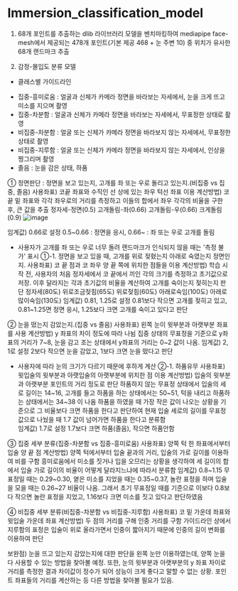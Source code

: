 # Immersion_classification_model

1. 68개 포인트를 추출하는 dlib 라이브러리 모델을 벤치마킹하여 mediapipe face-mesh에서 제공되는 478개 포인트(기본 제공 468 + 눈 주변 10) 중 위치가 유사한 68개 랜드마크 추출

2. 감정-몰입도 분류 모델
   
* 클래스별 가이드라인
+ 집중-흥미로움 : 얼굴과 신체가 카메라 정면을 바라보는 자세에서, 눈을 크게 뜨고 미소를 지으며 촬영
+ 집중-차분함  : 얼굴과 신체가 카메라 정면을 바라보는 자세에서, 무표정한 상태로 촬영
+ 비집중-차분함 : 얼굴 또는 신체가 카메라 정면을 바라보지 않는 자세에서, 무표정한 상태로 촬영
+ 비집중-지루함 : 얼굴 또는 신체가 카메라 정면을 바라보지 않는 자세에서, 인상을 찡그리며 촬영
+ 졸음 : 눈을 감은 상태, 하품
 

① 정면판단 : 정면을 보고 있는지, 고개를 좌 또는 우로 돌리고 있는지.(비집중 vs 집중, 졸음)
   사용좌표) 코끝 좌표와 수직인 선 상에 있는 좌우 턱선 좌표 이용
   계산방법) 코끝 밑 좌표와 각각 좌우로의 거리를 측정하고 이들의 합에서 좌우 각각의 비율을 구한 후, 큰 값을 추출
   정자세-정면(0.5)   고개돌림-좌(0.66)   고개돌림-우(0.66)   크게돌림(0.9)
   ![image](https://github.com/user-attachments/assets/7385a713-837a-453c-8a21-0c3b7d21d7c6)

   임계값) 0.66로 설정
   0.5~0.66 : 정면을 응시, 0.66~ : 좌 또는 우로 고개를 돌림
   * 사용자가 고개를 좌 또는 우로 너무 돌려 랜드마크가 인식되지 않을 때는 '측정 불가' 표시
  ①-1. 정면을 보고 있을 때, 고개를 위로 젖혔는지 아래로 숙였는지 정면인지.
   사용좌표) 코 끝 점과 코 좌우 양 끝 쪽에 위치한 점들을 이용
   계산방법) 학습 시작 전, 사용자의 처음 정자세에서 코 끝에서 끼인 각의 크기를 측정하고 초기값으로 저장. 이후 달라지는 각과 초기값의 비율을 계산하여 고개를 숙이는지 젖히는지 판단
   정자세(80도)   위로조금젖힘(65도)   위로젖힘(60도)   아래로숙임(100도)   아래로많이숙임(130도)
   임계값) 0.81, 1.25로 설정
   0.81보다 작으면 고개를 젖히고 있고, 0.81~1.25면 정면 응시, 1.25보다 크면 고개를 숙이고 있다고 판단

② 눈을 떴는지 감았는지.(집중 vs 졸음)
   사용좌표) 왼쪽 눈이 윗부분과 아랫부분 좌표를 사용
   계산방법) y 좌표의 차이 정도에 따라 나뉨
   집중 상태의 무표정을 기준으로 y좌표의 거리가 7~8, 눈을 감고 조는 상태에서 y좌표의 거리는 0~2 값이 나옴.
   임계값) 2, 1로 설정
   2보다 작으면 눈을 감았고, 1보다 크면 눈을 떴다고 판단
   * 사용자에 따라 눈의 크기가 다르기 때문에 후하게 계산
  ②-1. 하품유무
    사용좌표) 윗입술의 윗부분과 아랫입술의 아랫부분에 위치한 점 이용
   계산방법) 입술의 윗부분과 아랫부분 포인트의 거리 정도로 판단
   하품하지 않는 무표정 상태에서 입술의 세로 길이는 14~16, 고개를 들고 하품을 하는 상태에서는 50~51, 턱을 내리고 하품하는 상태에서는 34~38 이 나옴
   하품을 하였을 때 가장 작은 값이 나오는 상황을 기준으로 그 비율보다 크면 하품을 한다고 판단하여 현재 입술 세로의 길이를 무표정 값으로 나눴을 때 1.7 값이 넘어가면 하품을 한다고 분류함   
   임계값) 1.7로 설정
   1.7보다 크면 하품(졸음), 작으면 하품안함

③ 집중 세부 분류(집중-차분함 vs 집중-흥미로움)
   사용좌표) 양쪽 턱 한 좌표에서부터 입술 양 끝 점
   계산방법) 양쪽 턱에서부터 입술 끝과의 거리, 입술의 가로 길이를 이용하여 비를 구함
   흥미로움에서 미소를 짓거나 입을 오므리는 상황을 생각하여 세 길이의 합에서 입술 가로 길이의 비율이 어떻게 달라지느냐에 따라서 분류함
   임계값) 0.8~1.15
   무표정일 때는 0.29~0.30, 옅은 미소를 지었을 때는 0.35~0.37, 놀란 표정을 하며 입술을 모을 때는 0.26~27 비율이 나옴. 그래서 초기 무표정일 때를 기준으로 이보다 0.8보다 작으면 놀란 표정을 지었고, 1.16보다 크면 미소를 짓고 있다고 판단하였음

④ 비집중 세부 분류(비집중-차분함 vs 비집중-지루함)
	사용좌표) 코 밑 가운데 좌표와 윗입술 가운데 좌표
	계산방법) 두 점의 거리를 구해 인중 거리를 구함
	가이드라인 상에서 지루함의 표정은 입술이 위로 올라가면서 인중이 짧아지기 때문에 인중의 길이 변화를 이용하여 판단

보완점)
눈을 뜨고 있는지 감았는지에 대한 판단을 왼쪽 눈만 이용하였는데, 양쪽 눈을 다 사용할 수 있는 방법을 찾아볼 예정.
또한, 눈의 윗부분과 아랫부분의 y 좌표 차이로 거리를 측정한 결과 차이값이 정수가 되어 성능이 크게 좋다고 말할 수 없는 상황. 포인트 좌표들의 거리를 계산하는 등 다른 방법을 찾아볼 필요가 있음.

